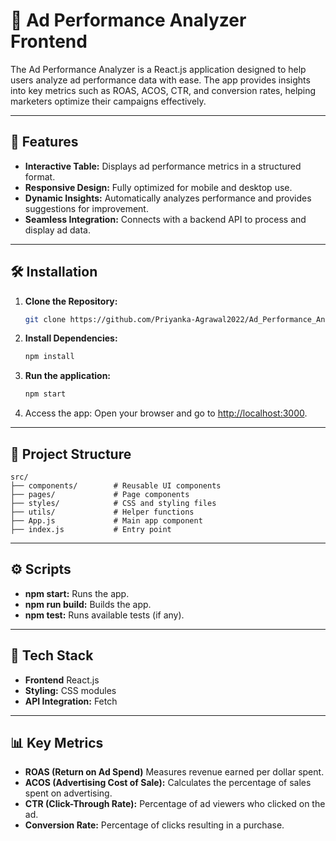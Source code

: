 # 🚀 Ad Performance Analyzer Frontend

The Ad Performance Analyzer is a React.js application designed to help users analyze ad performance data with ease. The app provides insights into key metrics such as ROAS, ACOS, CTR, and conversion rates, helping marketers optimize their campaigns effectively.

---

## 🌟 Features

- **Interactive Table:** Displays ad performance metrics in a structured format.
- **Responsive Design:** Fully optimized for mobile and desktop use.
- **Dynamic Insights:** Automatically analyzes performance and provides suggestions for improvement.
- **Seamless Integration:** Connects with a backend API to process and display ad data.

---

## 🛠️ Installation

1. **Clone the Repository:**
   ```bash
   git clone https://github.com/Priyanka-Agrawal2022/Ad_Performance_Analyzer_Agent_Frontend.git
   ```

2. **Install Dependencies:**
   ```bash
   npm install
   ```

3. **Run the application:**
   ```bash
   npm start
   ```

4. Access the app: Open your browser and go to [http://localhost:3000](http://localhost:3000).

---

## 📁 Project Structure
```
src/
├── components/        # Reusable UI components
├── pages/             # Page components
├── styles/            # CSS and styling files
├── utils/             # Helper functions
├── App.js             # Main app component
├── index.js           # Entry point
```

---

## ⚙️ Scripts

- **npm start:** Runs the app.
- **npm run build:** Builds the app.
- **npm test:** Runs available tests (if any).

---

## 🧰 Tech Stack

- **Frontend** React.js
- **Styling:** CSS modules
- **API Integration:** Fetch

---

## 📊 Key Metrics

- **ROAS (Return on Ad Spend)** Measures revenue earned per dollar spent.
- **ACOS (Advertising Cost of Sale):** Calculates the percentage of sales spent on advertising.
- **CTR (Click-Through Rate):** Percentage of ad viewers who clicked on the ad.
- **Conversion Rate:** Percentage of clicks resulting in a purchase.